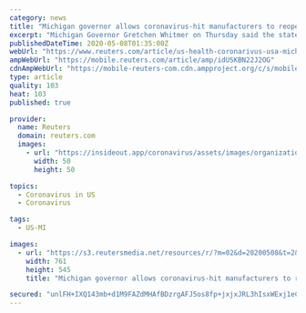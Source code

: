 ```yaml
---
category: news
title: "Michigan governor allows coronavirus-hit manufacturers to reopen on May 11"
excerpt: "Michigan Governor Gretchen Whitmer on Thursday said the state's factories can reopen on May 11, removing one of the last major obstacles to North American automakers bringing thousands of laid-off employees back to work amid the coronavirus pandemic."
publishedDateTime: 2020-05-08T01:35:00Z
webUrl: "https://www.reuters.com/article/us-health-coronarivus-usa-michigan-exclu-idUSKBN22J2OG"
ampWebUrl: "https://mobile.reuters.com/article/amp/idUSKBN22J2OG"
cdnAmpWebUrl: "https://mobile-reuters-com.cdn.ampproject.org/c/s/mobile.reuters.com/article/amp/idUSKBN22J2OG"
type: article
quality: 103
heat: 103
published: true

provider:
  name: Reuters
  domain: reuters.com
  images:
    - url: "https://insideout.app/coronavirus/assets/images/organizations/reuters.com-50x50.jpg"
      width: 50
      height: 50

topics:
  - Coronavirus in US
  - Coronavirus

tags:
  - US-MI

images:
  - url: "https://s3.reutersmedia.net/resources/r/?m=02&d=20200508&t=2&i=1517880722&w=&fh=545px&fw=&ll=&pl=&sq=&r=LYNXMPEG461MK"
    width: 761
    height: 545
    title: "Michigan governor allows coronavirus-hit manufacturers to reopen on May 11"

secured: "unlFH+IXQ143mb+d1M9FAZdMHAfBDzrgAFJ5os8fp+jxjxJRL3hIsxWExj1eChJ0pG6MpH9tm5IOLGAEp/NQ3x0fSMfHDZb2QxSbYfbPULuNYEd25xutm3hrK9rl+ij9O+4jahaevAtGRRBQqFQuPZqMPa3uYqf70V3elq0EZ78IWV5uu7g7lZBSy3eyUsszB52SFAG3IiO4ow3MsSuvIDu6TjY2j3uX+thBW8kzVTsSmmiN1yMdfvNquBV8XhS9F6vcWDyq+EAb/wzcoGR2tDzWCSk4aHWLV/rVWRtyiaRw1eTWjUSpwP+uJTLapoVjJ0zfVMVqDkeWl56JStafEJSdBBiJTahbWHZFTKneqgXoJ0p8IQ5XTh/rqypu6BPHi23rbzMV192l32VKKtIG4cVeknolFx12XsRWGdjhU4VjxhMogWe5734EK2BQ9HxBrsyqfJvYfOnnJOaVHErz091hRUPnQR/1D3vqKRe4We0=;eWGAV2HJnHd1naJU5F1c8w=="
---
```


